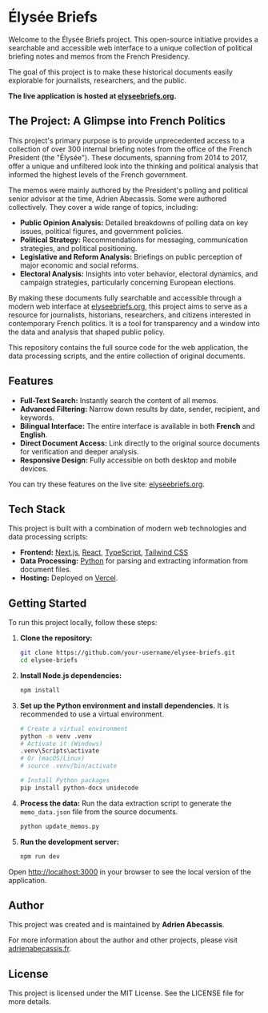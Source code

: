 # Élysée Briefs

Welcome to the Élysée Briefs project. This open-source initiative provides a searchable and accessible web interface to a unique collection of political briefing notes and memos from the French Presidency.

The goal of this project is to make these historical documents easily explorable for journalists, researchers, and the public.

**The live application is hosted at [elyseebriefs.org](https://elyseebriefs.org).**

<!-- Add a screenshot of the application's home page here -->

## The Project: A Glimpse into French Politics

This project's primary purpose is to provide unprecedented access to a collection of over 300 internal briefing notes from the office of the French President (the "Élysée"). These documents, spanning from 2014 to 2017, offer a unique and unfiltered look into the thinking and political analysis that informed the highest levels of the French government.

The memos were mainly authored by the President's polling and political senior advisor at the time, Adrien Abecassis. Some were authored collectively. They cover a wide range of topics, including:

*   **Public Opinion Analysis:** Detailed breakdowns of polling data on key issues, political figures, and government policies.
*   **Political Strategy:** Recommendations for messaging, communication strategies, and political positioning.
*   **Legislative and Reform Analysis:** Briefings on public perception of major economic and social reforms.
*   **Electoral Analysis:** Insights into voter behavior, electoral dynamics, and campaign strategies, particularly concerning European elections.

By making these documents fully searchable and accessible through a modern web interface at [elyseebriefs.org](https://elyseebriefs.org), this project aims to serve as a resource for journalists, historians, researchers, and citizens interested in contemporary French politics. It is a tool for transparency and a window into the data and analysis that shaped public policy.

This repository contains the full source code for the web application, the data processing scripts, and the entire collection of original documents.

## Features

*   **Full-Text Search:** Instantly search the content of all memos.
*   **Advanced Filtering:** Narrow down results by date, sender, recipient, and keywords.
*   **Bilingual Interface:** The entire interface is available in both **French** and **English**.
*   **Direct Document Access:** Link directly to the original source documents for verification and deeper analysis.
*   **Responsive Design:** Fully accessible on both desktop and mobile devices.

You can try these features on the live site: [elyseebriefs.org](https://elyseebriefs.org).

## Tech Stack

This project is built with a combination of modern web technologies and data processing scripts:

*   **Frontend:** [Next.js](https://nextjs.org/), [React](https://react.dev/), [TypeScript](https://www.typescriptlang.org/), [Tailwind CSS](https://tailwindcss.com/)
*   **Data Processing:** [Python](https://www.python.org/) for parsing and extracting information from document files.
*   **Hosting:** Deployed on [Vercel](https://vercel.com/).

## Getting Started

To run this project locally, follow these steps:

1.  **Clone the repository:**
    ```bash
    git clone https://github.com/your-username/elysee-briefs.git
    cd elysee-briefs
    ```

2.  **Install Node.js dependencies:**
    ```bash
    npm install
    ```

3.  **Set up the Python environment and install dependencies.** It is recommended to use a virtual environment.
    ```bash
    # Create a virtual environment
    python -m venv .venv
    # Activate it (Windows)
    .venv\Scripts\activate
    # Or (macOS/Linux)
    # source .venv/bin/activate

    # Install Python packages
    pip install python-docx unidecode
    ```

4.  **Process the data:**
    Run the data extraction script to generate the `memo_data.json` file from the source documents.
    ```bash
    python update_memos.py
    ```

5.  **Run the development server:**
    ```bash
    npm run dev
    ```

Open [http://localhost:3000](http://localhost:3000) in your browser to see the local version of the application.

## Author

This project was created and is maintained by **Adrien Abecassis**.

For more information about the author and other projects, please visit [adrienabecassis.fr](httpss://adrienabecassis.fr).

## License

This project is licensed under the MIT License. See the LICENSE file for more details.